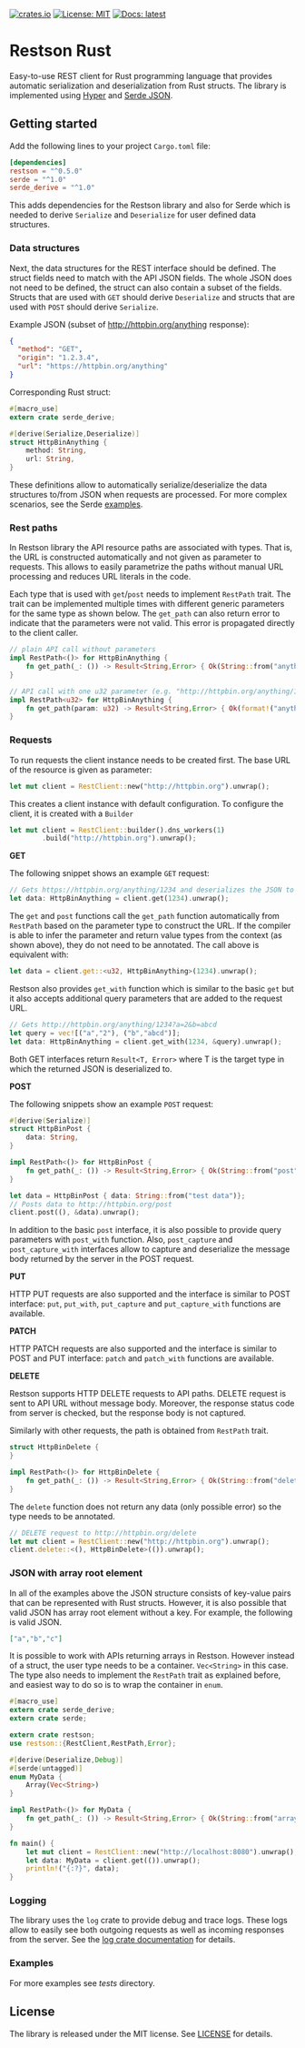 
[![crates.io](https://img.shields.io/crates/v/restson.svg)](https://crates.io/crates/restson) [![License: MIT](https://img.shields.io/badge/License-MIT-blue.svg)](https://raw.githubusercontent.com/spietika/restson-rust/master/LICENSE) [![Docs: latest](https://img.shields.io/badge/Docs-latest-green.svg)](https://docs.rs/restson/)

# Restson Rust

Easy-to-use REST client for Rust programming language that provides automatic serialization and deserialization from Rust structs. The library is implemented using [Hyper](https://github.com/hyperium/hyper) and [Serde JSON](https://github.com/serde-rs/json).

## Getting started

Add the following lines to your project `Cargo.toml` file:

```toml
[dependencies]
restson = "^0.5.0"
serde = "^1.0"
serde_derive = "^1.0"
```
This adds dependencies for the Restson library and also for Serde which is needed to derive `Serialize` and `Deserialize` for user defined data structures.

### Data structures

Next, the data structures for the REST interface should be defined. The struct fields need to match with the API JSON fields. The whole JSON does not need to be defined, the struct can also contain a subset of the fields. Structs that are used with `GET` should derive `Deserialize` and structs that are used with `POST` should derive `Serialize`.

Example JSON (subset of http://httpbin.org/anything response):
```json
{
  "method": "GET", 
  "origin": "1.2.3.4", 
  "url": "https://httpbin.org/anything"
}
```
Corresponding Rust struct:
```rust
#[macro_use]
extern crate serde_derive;

#[derive(Serialize,Deserialize)]
struct HttpBinAnything {
    method: String,
    url: String,
}
```

These definitions allow to automatically serialize/deserialize the data structures to/from JSON when requests are processed. For more complex scenarios, see the Serde [examples](https://serde.rs/examples.html).

### Rest paths

In Restson library the API resource paths are associated with types. That is, the URL is constructed automatically and not given as parameter to requests. This allows to easily parametrize the paths without manual URL processing and reduces URL literals in the code.

Each type that is used with `get`/`post` needs to implement `RestPath` trait. The trait can be implemented multiple times with different generic parameters for the same type as shown below. The `get_path` can also return error to indicate that the parameters were not valid. This error is propagated directly to the client caller.

```rust
// plain API call without parameters
impl RestPath<()> for HttpBinAnything {
    fn get_path(_: ()) -> Result<String,Error> { Ok(String::from("anything")) }
}

// API call with one u32 parameter (e.g. "http://httpbin.org/anything/1234")
impl RestPath<u32> for HttpBinAnything {
    fn get_path(param: u32) -> Result<String,Error> { Ok(format!("anything/{}", param)) }
}
```

### Requests

To run requests the client instance needs to be created first. The base URL of the resource is given as parameter:
```rust
let mut client = RestClient::new("http://httpbin.org").unwrap();
```

This creates a client instance with default configuration. To configure the client, it is created with a `Builder`

```rust
let mut client = RestClient::builder().dns_workers(1)
        .build("http://httpbin.org").unwrap();
```

**GET**

The following snippet shows an example `GET` request:
```rust
// Gets https://httpbin.org/anything/1234 and deserializes the JSON to data variable
let data: HttpBinAnything = client.get(1234).unwrap();
```
The `get` and `post` functions call the `get_path` function automatically from `RestPath` based on the parameter type to construct the URL. If the compiler is able to infer the parameter and return value types from the context (as shown above), they do not need to be annotated. The call above is equivalent with:

```rust
let data = client.get::<u32, HttpBinAnything>(1234).unwrap();
```
Restson also provides `get_with` function which is similar to the basic `get` but it also accepts additional query parameters that are added to the request URL.
```rust
// Gets http://httpbin.org/anything/1234?a=2&b=abcd
let query = vec![("a","2"), ("b","abcd")];
let data: HttpBinAnything = client.get_with(1234, &query).unwrap();
```
Both GET interfaces return `Result<T, Error>` where T is the target type in which the returned JSON is deserialized to.

**POST**

The following snippets show an example `POST` request:
```rust
#[derive(Serialize)]
struct HttpBinPost {
    data: String,
}

impl RestPath<()> for HttpBinPost {
    fn get_path(_: ()) -> Result<String,Error> { Ok(String::from("post")) }
}
```
```rust
let data = HttpBinPost { data: String::from("test data")};
// Posts data to http://httpbin.org/post
client.post((), &data).unwrap();
```
In addition to the basic `post` interface, it is also possible to provide query parameters with `post_with` function. Also, `post_capture` and `post_capture_with` interfaces allow to capture and deserialize the message body returned by the server in the POST request.

**PUT**

HTTP PUT requests are also supported and the interface is similar to POST interface: `put`, `put_with`, `put_capture` and `put_capture_with` functions are available.

**PATCH**

HTTP PATCH requests are also supported and the interface is similar to POST and PUT interface: `patch` and `patch_with` functions are available.

**DELETE**

Restson supports HTTP DELETE requests to API paths. DELETE request is sent to API URL without message body. Moreover, the response status code from server is checked, but the response body is not captured.

Similarly with other requests, the path is obtained from `RestPath` trait.

```rust
struct HttpBinDelete {
}

impl RestPath<()> for HttpBinDelete {
    fn get_path(_: ()) -> Result<String,Error> { Ok(String::from("delete")) }
}
```

The `delete` function does not return any data (only possible error) so the type needs to be annotated.

```rust
// DELETE request to http://httpbin.org/delete
let mut client = RestClient::new("http://httpbin.org").unwrap();
client.delete::<(), HttpBinDelete>(()).unwrap();
```

### JSON with array root element

In all of the examples above the JSON structure consists of key-value pairs that can be represented with Rust structs. However, it is also possible that valid JSON has array root element without a key. For example, the following is valid JSON.

```json
["a","b","c"]
```

It is possible to work with APIs returning arrays in Restson. However instead of a struct, the user type needs to be a container. `Vec<String>` in this case. The type also needs to implement the `RestPath` trait as explained before, and easiest way to do so is to wrap the container in `enum`.

```rust
#[macro_use]
extern crate serde_derive;
extern crate serde;

extern crate restson;
use restson::{RestClient,RestPath,Error};

#[derive(Deserialize,Debug)]
#[serde(untagged)]
enum MyData {
    Array(Vec<String>)
}

impl RestPath<()> for MyData {
    fn get_path(_: ()) -> Result<String,Error> { Ok(String::from("array")) }
}

fn main() {
    let mut client = RestClient::new("http://localhost:8080").unwrap();
    let data: MyData = client.get(()).unwrap();
    println!("{:?}", data);
}
```

### Logging
The library uses the `log` crate to provide debug and trace logs. These logs allow to easily see both outgoing requests as well as incoming responses from the server. See the [log crate documentation](https://docs.rs/log/*/log/) for details.

### Examples
For more examples see *tests* directory. 

## License

The library is released under the MIT license. See [LICENSE](https://raw.githubusercontent.com/spietika/restson-rust/master/LICENSE) for details.
